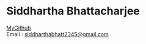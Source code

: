 # Siddhartha Bhattacharjee
[MyGithub](https://github.com/SiddharthaBhattacharjee)<br>
Email : siddharthabhatt2345@gmail.com